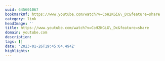 ```yaml
---
uuid: 645601067
bookmarkOf: https://www.youtube.com/watch?v=CoH2KGiG\_Dc&feature=share
category: link
headImage: ''
title: https://www.youtube.com/watch?v=CoH2KGiG\_Dc&feature=share
domain: youtube.com
description: 
tags: []
date: '2023-01-26T19:45:04.494Z'
highlights: 
---
```




